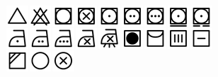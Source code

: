 <img src="icons/bleach.svg" /> <img src="icons/do-not-bleach.svg" /> <img src="icons/tumble-dry.svg" /> <img src="icons/do-not-tumble-dry.svg" /> <img src="icons/dry-on-low.svg" /> <img src="icons/dry-on-medium.svg" /> <img src="icons/dry-on-high.svg" /> <img src="icons/dry-on-permanent-press.svg" /> <img src="icons/dry-on-delicate.svg" /> <img src="icons/iron-on-low.svg" /> <img src="icons/iron-on-medium.svg" /> <img src="icons/iron-on-high.svg" /> <img src="icons/do-not-iron.svg" /> <img src="icons/iron-no-steam.svg" /> <img src="icons/no-heat.svg" /> <img src="icons/hang-dry.svg" /> <img src="icons/drip-dry.svg" /> <img src="icons/dry-flat.svg" /> <img src="icons/dry-in-shade.svg" /> <img src="icons/dry-clean.svg" /> <img src="icons/do-not-dry-clean.svg" />
